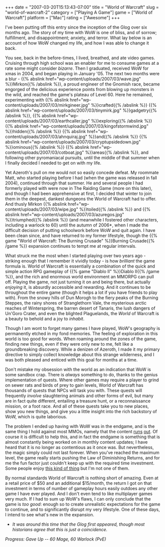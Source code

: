+++
date = "2007-03-20T15:13:43-07:00"
title = "World of Warcraft"
slug = "world-of-warcraft-2"
category = ["Playing A Game"]
game = ["World of Warcraft"]
platform = ["Mac"]
rating = ["Awesome"]
+++

I've been putting off this entry since the inception of the Glog over six months ago.  The story of my time with WoW is one of bliss, and of sorrow; fulfillment, and disappointment; anxiety, and terror. What lay below is an account of how WoW changed my life, and how I was able to change it back.

You see, back in the before-times, I lived, breathed, and ate video games.  Cruising through high school was an enabler for me to consume games at a rate some might consider <i>bizarre</i>.  Then I graduated, received WoW for xmas in 2004, and began playing in January '05.  The next two months were a blur - {{% abslink href="wp-content/uploads/2007/03/wave.jpg" %}}Mirkon{{% /abslink %}}, a proud engineer of the Gnomish race, became engorged of the delicious experience points from blowing up monsters in the wild, and reached the game's plateau of Level 60.  Here he remained, experimenting with {{% abslink href="wp-content/uploads/2007/03/mirkgineer.jpg" %}}crafted{{% /abslink %}} {{% abslink href="wp-content/uploads/2007/03/tinymirk.jpg" %}}gadgetry{{% /abslink %}}, {{% abslink href="wp-content/uploads/2007/03/earthcaller.jpg" %}}exploring{{% /abslink %}} {{% abslink href="wp-content/uploads/2007/03/kingofstormwind.jpg" %}}hidden{{% /abslink %}} {{% abslink href="wp-content/uploads/2007/03/ahnquiraj.jpg" %}}and{{% /abslink %}} {{% abslink href="wp-content/uploads/2007/03/cryptupsidedown.jpg" %}}ominous{{% /abslink %}} {{% abslink href="wp-content/uploads/2007/03/cotboat.jpg" %}}areas{{% /abslink %}}, and following other pyromaniacal pursuits, until the middle of that summer when I finally decided I needed to get on with my life.

Yet Azeroth's pull on me would not so easily concede defeat.  My roommate Matt, who started playing before I had (when the game was released in fall 2004), continued through that summer.  He and several people I had formerly played with were now in The Raiding Game (more on this later), and though I had been apprehensive at first, I decided that winter to join them in the deepest, dankest dungeons the World of Warcraft had to offer.  And thusly Mirkon {{% abslink href="wp-content/uploads/2007/03/wipe.jpg" %}}toiled{{% /abslink %}} and {{% abslink href="wp-content/uploads/2007/03/azuregos.jpg" %}}triumphed{{% /abslink %}} (and meanwhile I fostered other characters, including a warlock to 60) until the autumn of 2006\*, when I made the difficult decision of putting schoolwork before WoW and quit again.  I have been clean since, and have returned to my former lifestyle, though the {{% game "World of Warcraft: The Burning Crusade" %}}Burning Crusade{{% /game %}} expansion continues to tempt me at regular intervals.

What struck me the most when I started playing over two years ago - striking enough that I remember it vividly today - is how <i>brilliant</i> the game formula is.  World of Warcraft is essentially a combination of the quick and simple action RPG gameplay of {{% game "Diablo II" %}}Diablo II{{% /game %}}, and the rich and enormous world environment an MMORPG can pull off.  Playing the game, not just turning it on and being there, but actually <i>enjoying</i> it, is absurdly accessible and rewarding.  And it continues to be throughout the entire game (though it helps a lot if you have friends to play with).  From the snowy hills of Dun Morogh to the fiery peaks of the Burning Steppes, the rainy shores of Stranglethorn Vale, the mysterious arctic reaches of Winterspring, the barren desert of Tanaris, the lush dangers of Un'Goro Crater, and even the blighted Plaguelands, the <i>World</i> of Warcraft is a beauty to behold and a joy to <i>inhabit</i>.

Though I am wont to forget many games I have played, WoW's geography is permanently etched in my fond memories.  The feeling of exploration in this world is too good for words.  When roaming around the zones of the game, finding new things, even if they were only new to me, felt like a groundbreaking discovery.  While a denizen of Azeroth, I made it my primary directive to simply collect knowledge about this strange wilderness, and I was both pleased and enticed with this goal for months at a time.

Don't mistake my obsession with the world as an indication that WoW is some sandbox crap.  There is <i>always</i> something to do, thanks to the genius implementation of quests.  Where other games may require a player to grind on sewer rats and birds of prey to gain levels, World of Warcraft has thousands of quests that NPCs will task you with.  These quests will frequently <i>involve</i> slaughtering animals and other forms of evil, but many are in fact quite different, entailing a treasure hunt, or a reconnaissance mission, or a foot race.  And all of these quests take you to new places, show you new things, and give you a little insight into the rich backstory of WoW, which is quite laborious.

The problem I ended up having with WoW was in the endgame, and is the same thing I hold against most MMOs, namely that the content <a href="http://slashdot.org/comments.pl?sid=159086&cid=13323650">runs</a> <a href="http://games.slashdot.org/article.pl?sid=05/09/22/174259">out</a>.  Of course it is difficult to help this, and in fact the endgame is something that is almost constantly being worked on in monthly content updates; I have heard that it is no longer as contentious as it once was.  But nevertheless, the magic simply could not last forever.  When you've reached the maximum level, the game really starts pushing the Law of Diminishing Returns, and for me the fun factor just couldn't keep up with the required time investment.  Some people enjoy <a href="http://en.wikipedia.org/wiki/Everquest#Addiction">this kind of thing</a> but I'm not one of them.

By normal standards World of Warcraft is nothing short of amazing.  Even at a retail price of $50 and an additional $15/month, the return I got on that investment in terms of number of gameplay hours easily outdoes any other game I have ever played.  And I don't even tend to like multiplayer games very much.  If I had to sum up WoW's flaws, I can only conclude that the game is <i>too good</i>: enough so to create unrealistic expectations for the game to continue, and to significantly disrupt my very lifestyle.  One of these days, I intend to see what's new in the expansion.

* <i>It was around this time that the Glog first appeared, though most historians agree that this is just a coincidence.</i>

<i>Progress: Gave Up -- 60 Mage, 60 Warlock (PvE)</i>
